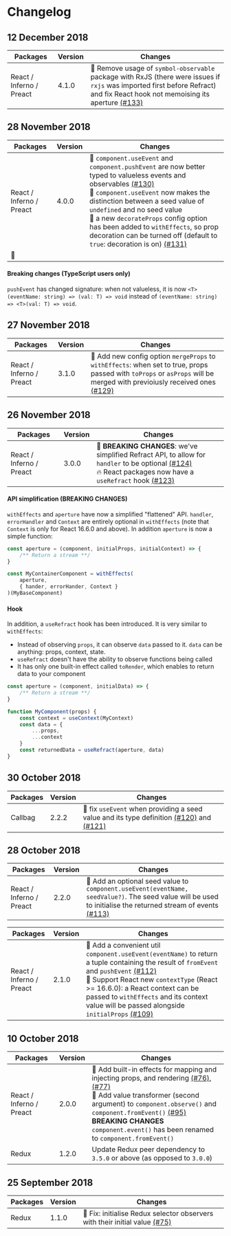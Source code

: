 <!-- prettier-ignore-start -->
# Changelog

## 12 December 2018

| Packages | Version | Changes |
| --- | --- | --- |
| React / Inferno / Preact | 4.1.0 | :bug: Remove usage of `symbol-observable` package with RxJS (there were issues if `rxjs` was imported first before Refract) and fix React hook not memoising its aperture [(#133)](https://github.com/fanduel-oss/refract/pull/133)  |

## 28 November 2018

| Packages | Version | Changes |
| --- | --- | --- |
| React / Inferno / Preact | 4.0.0 | :rocket: `component.useEvent` and `component.pushEvent` are now better typed to valueless events and observables [(#130)](https://github.com/fanduel-oss/refract/pull/130)<br>:bug: `component.useEvent` now makes the distinction between a seed value of `undefined` and no seed value<br>:rocket: a new `decorateProps` config option has been added to `withEffects`, so prop decoration can be turned off (default to `true`: decoration is on) [(#131)](https://github.com/fanduel-oss/refract/pull/131)
:rocket:  |

#### Breaking changes (TypeScript users only)

`pushEvent` has changed signature: when not valueless, it is now `<T>(eventName: string) => (val: T) => void` instead of `(eventName: string) => <T>(val: T) => void`.

## 27 November 2018

| Packages | Version | Changes |
| --- | --- | --- |
| React / Inferno / Preact | 3.1.0 | :rocket: Add new config option `mergeProps` to `withEffects`: when set to true, props passed with `toProps` or `asProps` will be merged with previoiusly received ones [(#129)](https://github.com/fanduel-oss/refract/pull/129) |

## 26 November 2018

| Packages | Version | Changes |
| --- | --- | --- |
| React / Inferno / Preact | 3.0.0 | :rocket: **BREAKING CHANGES**: we've simplified Refract API, to allow for `handler` to be optional [(#124)](https://github.com/fanduel-oss/refract/pull/124)<br>:fire: React packages now have a `useRefract` hook [(#123)](https://github.com/fanduel-oss/refract/pull/123) |

#### API simplification (BREAKING CHANGES)

`withEffects` and `aperture` have now a simplified "flattened" API. `handler`, `errorHandler` and `Context` are entirely optional in `withEffects` (note that `Context` is only for React 16.6.0 and above). In addition `aperture` is now a simple function:

```js
const aperture = (component, initialProps, initialContext) => {
    /** Return a stream **/
}

const MyContainerComponent = withEffects(
    aperture,
    { hander, errorHander, Context }
)(MyBaseComponent)
```

#### Hook

In addition, a `useRefract` hook has been introduced. It is very similar to `withEffects`:
- Instead of observing `props`, it can observe `data` passed to it. `data` can be anything: props, context, state.
- `useRefract` doesn't have the ability to observe functions being called
- It has only one built-in effect called `toRender`, which enables to return data to your component

```js
const aperture = (component, initialData) => {
    /** Return a stream **/
}

function MyComponent(props) {
    const context = useContext(MyContext)
    const data = {
        ...props,
        ...context
    }
    const returnedData = useRefract(aperture, data)
}
```


## 30 October 2018

| Packages | Version | Changes |
| --- | --- | --- |
| Callbag | 2.2.2 | :bug: fix `useEvent` when providing a seed value and its type definition [(#120)](https://github.com/fanduel-oss/refract/pull/120) and [(#121)](https://github.com/fanduel-oss/refract/pull/121) |

## 28 October 2018

| Packages | Version | Changes |
| --- | --- | --- |
| React / Inferno / Preact | 2.2.0 | :rocket: Add an optional seed value to `component.useEvent(eventName, seedValue?)`. The seed value will be used to initialise the returned stream of events [(#113)](https://github.com/fanduel-oss/refract/pull/113) |

| Packages | Version | Changes |
| --- | --- | --- |
| React / Inferno / Preact | 2.1.0 | :rocket: Add a convenient util `component.useEvent(eventName)` to return a tuple containing the result of `fromEvent` and `pushEvent` [(#112)](https://github.com/fanduel-oss/refract/pull/112)<br>:rocket: Support React new `contextType` (React >= 16.6.0): a React context can be passed to `withEffects` and its context value will be passed alongside `initialProps` [(#109)](https://github.com/fanduel-oss/refract/pull/109) |

## 10 October 2018

| Packages | Version | Changes |
| --- | --- | --- |
| React / Inferno / Preact | 2.0.0 | :rocket: Add built-in effects for mapping and injecting props, and rendering [(#76)](https://github.com/fanduel-oss/refract/pull/76), [(#77)](https://github.com/fanduel-oss/refract/pull/77)<br>:rocket: Add value transformer (second argument) to `component.observe()` and `component.fromEvent()` [(#95)](https://github.com/fanduel-oss/refract/pull/95)<br>**BREAKING CHANGES** `component.event()` has been renamed to `component.fromEvent()` |
| Redux | 1.2.0 | Update Redux peer dependency to `3.5.0` or above (as opposed to `3.0.0`) |

## 25 September 2018

| Packages | Version | Changes |
| --- | --- | --- |
| Redux | 1.1.0 | :bug: Fix: initialise Redux selector observers with their initial value [(#75)](https://github.com/fanduel-oss/refract/pull/75) |
<!-- prettier-ignore-end -->
